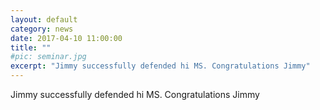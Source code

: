 ```yaml
---
layout: default
category: news
date: 2017-04-10 11:00:00
title: ""
#pic: seminar.jpg
excerpt: "Jimmy successfully defended hi MS. Congratulations Jimmy"
---
```

Jimmy successfully defended hi MS. Congratulations Jimmy

